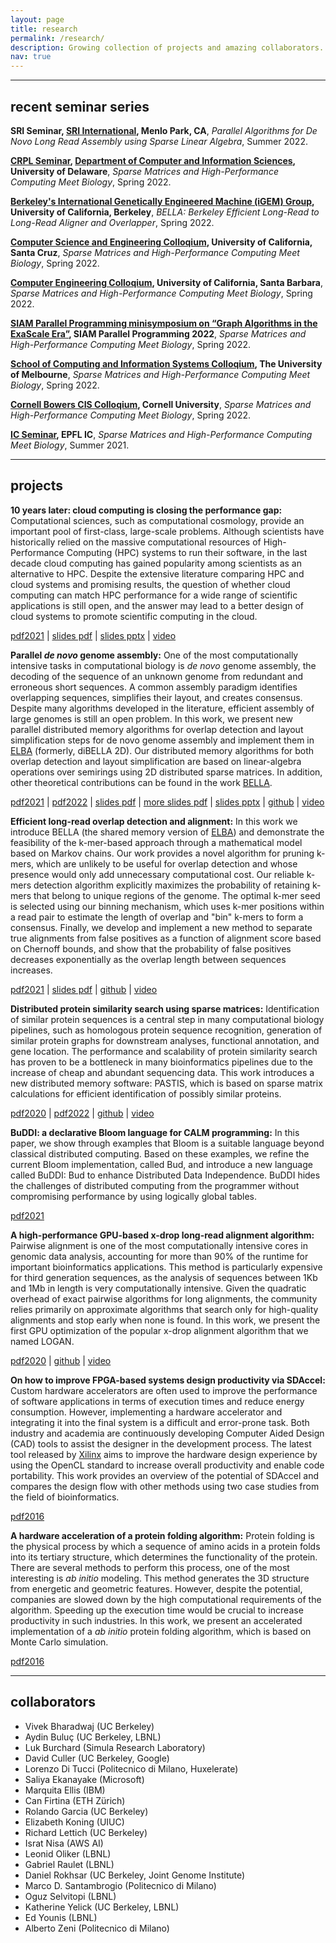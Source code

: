 ```yaml
---
layout: page
title: research
permalink: /research/
description: Growing collection of projects and amazing collaborators.
nav: true
---
```

___

## recent seminar series

**SRI Seminar, [SRI International](https://sri.com/), Menlo Park, CA**, *Parallel Algorithms for De Novo Long Read Assembly using Sparse Linear Algebra*, Summer 2022.

**[CRPL Seminar](https://crpl.cis.udel.edu/), [Department of Computer and Information Sciences](https://www.cis.udel.edu/), University of Delaware**, *Sparse Matrices and High-Performance Computing Meet Biology*, Spring 2022.

**[Berkeley's International Genetically Engineered Machine (iGEM) Group](https://callink.berkeley.edu/organization/igematberkeley), University of California, Berkeley**, *BELLA: Berkeley Efficient Long-Read to Long-Read Aligner and Overlapper*, Spring 2022.

**[Computer Science and Engineering Colloqium](https://engineering.ucsc.edu/departments/computer-science-and-engineering), University of California, Santa Cruz**, *Sparse Matrices and High-Performance Computing Meet Biology*, Spring 2022.

**[Computer Engineering Colloqium](https://www.ece.ucsb.edu/events/all/2022/feb-16-wed-1000am-sparse-matrices-and-high-performance-computing-meet-biology), University of California, Santa Barbara**, *Sparse Matrices and High-Performance Computing Meet Biology*, Spring 2022.

**[SIAM Parallel Programming minisymposium on “Graph Algorithms in the ExaScale Era”](https://meetings.siam.org/sess/dsp_programsess.cfm?SESSIONCODE=73138), SIAM Parallel Programming 2022**, *Sparse Matrices and High-Performance Computing Meet Biology*, Spring 2022.

**[School of Computing and Information Systems Colloqium](https://memento.epfl.ch/event/ic-talk-sparse-matrices-and-high-performance-com-2/), The University of Melbourne**, *Sparse Matrices and High-Performance Computing Meet Biology*, Spring 2022.

**[Cornell Bowers CIS Colloqium](https://cis.cornell.edu/cornell-computing-information-science), Cornell University**, *Sparse Matrices and High-Performance Computing Meet Biology*, Spring 2022.

**[IC Seminar](https://memento.epfl.ch/event/ic-talk-sparse-matrices-and-high-performance-com-2/), EPFL IC**, *Sparse Matrices and High-Performance Computing Meet Biology*, Summer 2021.

___

## projects

**10 years later: cloud computing is closing the performance gap:** Computational sciences, such as computational cosmology, provide an important pool of first-class, large-scale problems. Although scientists have historically relied on the massive computational resources of High-Performance Computing (HPC) systems to run their software, in the last decade cloud computing has gained popularity among scientists as an alternative to HPC. Despite the extensive literature comparing HPC and cloud systems and promising results, the question of whether cloud computing can match HPC performance for a wide range of scientific applications is still open, and the answer may lead to a better design of cloud systems to promote scientific computing in the cloud.

[pdf2021](https://drive.google.com/file/d/1BmYea2f3svcwDNG2Qc3zj0JZIUY9PPyU/view?usp=sharing) \| [slides pdf](https://bit.ly/306PlZS) \| [slides pptx](https://bit.ly/3rgqTRF) \| [video](https://www.youtube.com/watch?v=B-SJkRlYSSc)

**Parallel *de novo* genome assembly:** One of the most computationally intensive tasks in computational biology is *de novo* genome assembly, the decoding of the sequence of an unknown genome from redundant and erroneous short sequences. A common assembly paradigm identifies overlapping sequences, simplifies their layout, and creates consensus. Despite many algorithms developed in the literature, efficient assembly of large genomes is still an open problem. In this work, we present new parallel distributed memory algorithms for overlap detection and layout simplification steps for de novo genome assembly and implement them in [ELBA](https://github.com/PASSIONLab/ELBA) (formerly, diBELLA 2D). Our distributed memory algorithms for both overlap detection and layout simplification are based on linear-algebra operations over semirings using 2D distributed sparse matrices. In addition, other theoretical contributions can be found in the work [BELLA](https://www.biorxiv.org/content/10.1101/464420v5.full.pdf). 

[pdf2021](https://drive.google.com/file/d/1MNE96U3pL8TsbbVPJzW22Buo13LNY5hC/view?usp=sharing) \| [pdf2022](https://arxiv.org/pdf/2207.04350.pdf) \| [slides pdf](https://bit.ly/3beLtwh) \| [more slides pdf](https://drive.google.com/file/d/11D82QWCZO6G4aZnWK07hi0ZNS0_E1u1M/view?usp=sharing) \| [slides pptx](https://bit.ly/3sMcXPU) \| [github](https://github.com/PASSIONLab/ELBA) \| [video](https://www.youtube.com/watch?v=sKw-4Bvn86I)

**Efficient long-read overlap detection and alignment:** In this work we introduce BELLA (the shared memory version of [ELBA](https://drive.google.com/file/d/1MNE96U3pL8TsbbVPJzW22Buo13LNY5hC/view?usp=sharing)) and demonstrate the feasibility of the k-mer-based approach through a mathematical model based on Markov chains. Our work provides a novel algorithm for pruning k-mers, which are unlikely to be useful for overlap detection and whose presence would only add unnecessary computational cost. Our reliable k-mers detection algorithm explicitly maximizes the probability of retaining k-mers that belong to unique regions of the genome. The optimal k-mer seed is selected using our binning mechanism, which uses k-mer positions within a read pair to estimate the length of overlap and "bin" k-mers to form a consensus. Finally, we develop and implement a new method to separate true alignments from false positives as a function of alignment score based on Chernoff bounds, and show that the probability of false positives decreases exponentially as the overlap length between sequences increases.

[pdf2021](https://drive.google.com/file/d/132i0RAKyIIWk_BEl1jpf9R_V5eVkKkxT/view) \| [slides pdf](https://drive.google.com/file/d/12f6SGveWHdK84LFpAPfJ05NsN3U1jxJT/view?usp=sharing) \| [github](https://github.com/PASSIONLab/BELLA) \| [video](https://player.vimeo.com/video/564790935)

**Distributed protein similarity search using sparse matrices:** Identification of similar protein sequences is a central step in many computational biology pipelines, such as homologous protein sequence recognition, generation of similar protein graphs for downstream analyses, functional annotation, and gene location. The performance and scalability of protein similarity search has proven to be a bottleneck in many bioinformatics pipelines due to the increase of cheap and abundant sequencing data. This work introduces a new distributed memory software: PASTIS, which is based on sparse matrix calculations for efficient identification of possibly similar proteins.

[pdf2020](https://arxiv.org/pdf/2009.14467.pdf) \| [pdf2022](https://drive.google.com/file/d/1JnGrxK75fhmvw0CPkftodgW6f1XY9nk6/view) \| [github](https://github.com/PASSIONLab/PASTIS) \| [video](https://www.youtube.com/watch?v=8C46RhPlJKg)

**BuDDI: a declarative Bloom language for CALM programming:** In this paper, we show through examples that Bloom is a suitable language beyond classical distributed computing. Based on these examples, we refine the current Bloom implementation, called Bud, and introduce a new language called BuDDI: Bud to enhance Distributed Data Independence. BuDDI hides the challenges of distributed computing from the programmer without compromising performance by using logically global tables.

[pdf2021](https://drive.google.com/file/d/19NnRRct_0myH5Yl7g8WhYBWVwrB60j0n/view?usp=sharing)

**A high-performance GPU-based x-drop long-read alignment algorithm:** Pairwise alignment is one of the most computationally intensive cores in genomic data analysis, accounting for more than 90% of the runtime for important bioinformatics applications. This method is particularly expensive for third generation sequences, as the analysis of sequences between 1Kb and 1Mb in length is very computationally intensive. Given the quadratic overhead of exact pairwise algorithms for long alignments, the community relies primarily on approximate algorithms that search only for high-quality alignments and stop early when none is found. In this work, we present the first GPU optimization of the popular x-drop alignment algorithm that we named LOGAN.

[pdf2020](https://arxiv.org/pdf/2002.05200.pdf) \| [github](https://github.com/albertozeni/LOGAN) \| [video](https://www.youtube.com/watch?v=m1PBeh9oC6E)

**On how to improve FPGA-based systems design productivity via SDAccel:** Custom hardware accelerators are often used to improve the performance of software applications in terms of execution times and reduce energy consumption. However, implementing a hardware accelerator and integrating it into the final system is a difficult and error-prone task. Both industry and academia are continuously developing Computer Aided Design (CAD) tools to assist the designer in the development process. The latest tool released by [Xilinx](https://www.xilinx.com/) aims to improve the hardware design experience by using the OpenCL standard to increase overall productivity and enable code portability. This work provides an overview of the potential of SDAccel and compares the design flow with other methods using two case studies from the field of bioinformatics.

[pdf2016](https://drive.google.com/file/d/1ThcZPJjMG-cnZRPTW1jgYgO_dNX_Iz49/view?usp=sharing)

**A hardware acceleration of a protein folding algorithm:** Protein folding is the physical process by which a sequence of amino acids in a protein folds into its tertiary structure, which determines the functionality of the protein.
There are several methods to perform this process, one of the most interesting is *ab initio* modeling. This method generates the 3D structure from energetic and geometric features.
However, despite the potential, companies are slowed down by the high computational requirements of the algorithm. Speeding up the execution time would be crucial to increase productivity in such industries.
In this work, we present an accelerated implementation of a *ab initio* protein folding algorithm, which is based on Monte Carlo simulation.

[pdf2016](https://drive.google.com/file/d/17-KlAbR8sEYMmSuumuIjyhs-tuyCqIWR/view?usp=sharing)

___

## collaborators

* Vivek Bharadwaj (UC Berkeley)
* Aydin Buluç (UC Berkeley, LBNL)
* Luk Burchard (Simula Research Laboratory)
* David Culler (UC Berkeley, Google)
* Lorenzo Di Tucci (Politecnico di Milano, Huxelerate)
* Saliya Ekanayake (Microsoft)
* Marquita Ellis (IBM)
* Can Firtina (ETH Zürich)
* Rolando Garcia (UC Berkeley)
* Elizabeth Koning (UIUC)
* Richard Lettich (UC Berkeley)
* Israt Nisa (AWS AI)
* Leonid Oliker (LBNL)
* Gabriel Raulet (LBNL)
* Daniel Rokhsar (UC Berkeley, Joint Genome Institute)
* Marco D. Santambrogio (Politecnico di Milano)
* Oguz Selvitopi (LBNL)
* Katherine Yelick (UC Berkeley, LBNL)
* Ed Younis (LBNL)
* Alberto Zeni (Politecnico di Milano)
